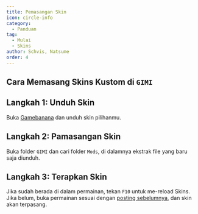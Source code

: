 ```yaml
---
title: Pemasangan Skin
icon: circle-info
category:
  - Panduan
tag:
  - Mulai
  - Skins
author: Schvis, Natsume
order: 4
---
```


## Cara Memasang Skins Kustom di `GIMI`

## Langkah 1: Unduh Skin

Buka [Gamebanana](https://gamebanana.com/games/8552) dan unduh skin pilihanmu.

## Langkah 2: Pamasangan Skin

Buka folder `GIMI` dan cari folder `Mods`, di dalamnya ekstrak file yang baru saja diunduh.

## Langkah 3: Terapkan Skin

Jika sudah berada di dalam permainan, tekan `F10` untuk me-reload Skins. Jika belum, buka permainan sesuai dengan [posting sebelumnya](3DM-tutorial.md), dan skin akan terpasang.
